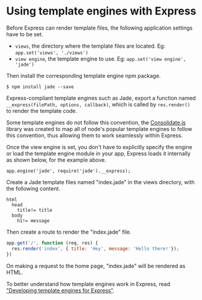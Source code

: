 # Using template engines with Express

Before Express can render template files, the following application settings have to be set.

* `views`, the directory where the template files are located. Eg: `app.set('views', './views')`
* `view engine`, the template engine to use. Eg: `app.set('view engine', 'jade')`

Then install the corresponding template engine npm package.

```
$ npm install jade --save
```

Express-compliant template engines such as Jade, export a function named `__express(filePath, options, callback)`, which is called by `res.render()` to render the template code.

Some template engines do not follow this convention, the [Consolidate.js](https://www.npmjs.org/package/consolidate) library was created to map all of node's popular template engines to follow this convention, thus allowing them to work seamlessly within Express.

Once the view engine is set, you don't have to explicitly specify the engine or load the template engine module in your app, Express loads it internally as shown below, for the example above.

```
app.engine('jade', require('jade').__express);
```

Create a Jade template files named "index.jade" in the views directory, with the following content.

```
html
  head
    title!= title
  body
    h1!= message
```

Then create a route to render the "index.jade" file.

```js
app.get('/', function (req, res) {
  res.render('index', { title: 'Hey', message: 'Hello there!'});
})
```

On making a request to the home page, "index.jade" will be rendered as HTML.

To better understand how template engines work in Express, read ["Developing template engines for Express"](/advanced/developing-template-engines.html).
